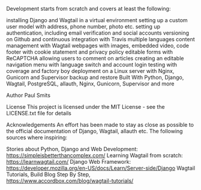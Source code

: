 Development starts from scratch and covers at least the following:

installing Django and Wagtail in a virtual environment
setting up a custom user model with address, phone number, photo etc.
setting up authentication, including email verification and social accounts
versioning on Github and continuous integration with Travis
multiple languages
content management with Wagtail
webpages with images, embedded video, code
footer with cookie statement and privacy policy
editable forms with ReCAPTCHA
allowing users to comment on articles
creating an editable navigation menu with language switch and account login
testing with coverage and factory boy
deployment on a Linux server with Nginx, Gunicorn and Supervisor
backup and restore
Built With
Python, Django, Wagtail, PostgreSQL, allauth, Nginx, Gunicorn, Supervisor and more

Author
Paul Smits

License
This project is licensed under the MIT License - see the LICENSE.txt file for details

Acknowledgements
An effort has been made to stay as close as possible to the official documentation of Django, Wagtail, allauth etc. The following sources where inspiring:

Stories about Python, Django and Web Development: https://simpleisbetterthancomplex.com/
Learning Wagtail from scratch: https://learnwagtail.com/
Django Web Framework: https://developer.mozilla.org/en-US/docs/Learn/Server-side/Django
Wagtail Tutorials, Build Blog Step By Step, https://www.accordbox.com/blog/wagtail-tutorials/